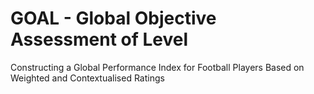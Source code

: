 # GOAL - Global Objective Assessment of Level
Constructing a Global Performance Index for Football Players Based on Weighted and Contextualised Ratings
